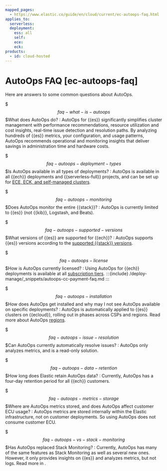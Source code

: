 ```yaml
---
mapped_pages:
  - https://www.elastic.co/guide/en/cloud/current/ec-autoops-faq.html
applies_to:
  serverless:
  deployment:
    ess: all
    self:
    ece:
    eck:
products:
  - id: cloud-hosted
---
```


# AutoOps FAQ [ec-autoops-faq]

Here are answers to some common questions about AutoOps.

$$$faq-what-is-autoops$$$What does AutoOps do?
:   AutoOps for {{es}} significantly simplifies cluster management with performance recommendations, resource utilization and cost insights, real-time issue detection and resolution paths. By analyzing hundreds of {{es}} metrics, your configuration, and usage patterns, AutoOps recommends operational and monitoring insights that deliver savings in administration time and hardware costs.

$$$faq-autoops-deployment-types$$$Is AutoOps available in all types of deployments?
:   AutoOps is available in all {{ech}} deployments and {{serverless-full}} projects, and can be set up for [ECE, ECK, and self-managed clusters](/deploy-manage/monitor/autoops/cc-autoops-as-cloud-connected.md).

$$$faq-autoops-monitoring$$$Does AutoOps monitor the entire {{stack}}?
:   AutoOps is currently limited to {{es}} (not {{kib}}, Logstash, and Beats).

$$$faq-autoops-supported-versions$$$What versions of {{es}} are supported for {{ech}}?
:   AutoOps supports {{es}} versions according to the [supported {{stack}} versions](https://www.elastic.co/support/eol).

$$$faq-autoops-license$$$How is AutoOps currently licensed?
:   Using AutoOps for {{ech}} deployments is available at all [subscription tiers](https://www.elastic.co/subscriptions/cloud).
    :::{include} /deploy-manage/_snippets/autoops-cc-payment-faq.md
    ::: 

$$$faq-autoops-installation$$$How does AutoOps get installed and why may I not see AutoOps available on specific deployments?
:   AutoOps is automatically applied to {{es}} clusters on {{ecloud}}, rolling out in phases across CSPs and regions. Read more about AutoOps [regions](ec-autoops-regions.md).

$$$faq-autoops-issue-resolution$$$Can AutoOps currently automatically resolve issues?
:   AutoOps only analyzes metrics, and is a read-only solution.

$$$faq-autoops-data-retention$$$How long does Elastic retain AutoOps data?
:   Currently, AutoOps has a four-day retention period for all {{ech}} customers.

$$$faq-autoops-metrics-storage$$$Where are AutoOps metrics stored, and does AutoOps affect customer ECU usage?
:   AutoOps metrics are stored internally within the Elastic infrastructure, not on customer deployments. So using AutoOps does not consume customer ECU.

$$$faq-autoops-vs-stack-monitoring$$$Has AutoOps replaced Stack Monitoring?
:   Currently, AutoOps has many of the same features as Stack Monitoring as well as several new ones. However, it only provides insights on {{es}} and analyzes metrics, but not logs. Read more in [](/deploy-manage/monitor/autoops-vs-stack-monitoring.md).

